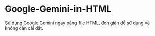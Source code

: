 # Google-Gemini-in-HTML
Sử dụng Google Gemini ngay bằng file HTML, đơn giản dễ sử dụng và không cần cài đặt.
